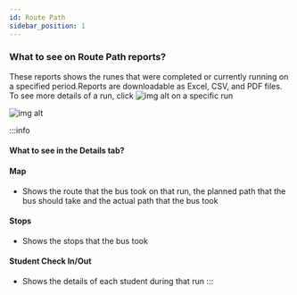 ```yaml
---
id: Route Path
sidebar_position: 1
---
```


### What to see on Route Path reports?

These reports shows the runes that were completed or currently running on a specified period.Reports are downloadable as Excel, CSV, and PDF files. To see more details of a run, click ![img alt](/img/details-icon.png) on a specific run 

![img alt](/img/routepathreport.png)

:::info
#### What to see in the Details tab?

#### Map
- Shows the route that the bus took on that run, the planned path that the bus should take and the actual path that the bus took

#### Stops
- Shows the stops that the bus took

#### Student Check In/Out
- Shows the details of each student during that run
:::

